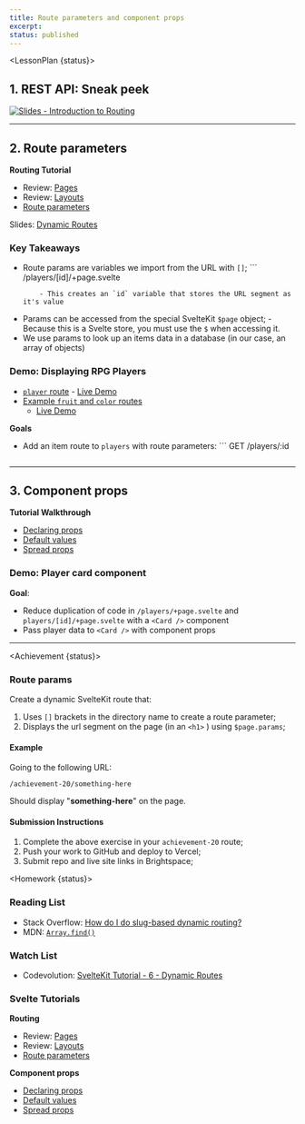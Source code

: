 ```yaml
---
title: Route parameters and component props
excerpt:
status: published
---
```

<script>
	import Homework from "$lib/components/Homework.svelte";
	import LessonPlan from "$lib/components/LessonPlan.svelte";
	import LabTime from "$lib/components/LabTime.svelte";
	import Achievement from "$lib/components/Achievement.svelte";
</script>

<LessonPlan {status}>

## 1. REST API: Sneak peek
[![Slides - Introduction to Routing](/images/slides/http-rest.png)](https://sait-wbdv.github.io/slides/w23/cpnt-262/http-rest.html)

---

## 2. Route parameters
**Routing Tutorial**
- Review: [Pages](https://learn.svelte.dev/tutorial/pages)
- Review: [Layouts](https://learn.svelte.dev/tutorial/layouts)
- [Route parameters](https://learn.svelte.dev/tutorial/params)

Slides: [Dynamic Routes](https://sait-wbdv.github.io/slides/w23/cpnt-262/sveltekit-introduction.html#/13)

### Key Takeaways
- Route params are variables we import from the URL with `[]`;
		```
		/players/[id]/+page.svelte
    ```
		- This creates an `id` variable that stores the URL segment as it's value
- Params can be accessed from the special SvelteKit `$page` object;
		- Because this is a Svelte store, you must use the `$` when accessing it.
- We use params to look up an items data in a database (in our case, an array of objects)

### Demo: Displaying RPG Players
- [`player` route](https://github.com/sait-wbdv/w23-refactor-example/tree/main/src/routes/dailies/2023-03-22-route-params/players)
		- [Live Demo](https://w23-sveltekit-examples.vercel.app/dailies/2023-03-22-route-params/players)
- [Example `fruit` and `color` routes](https://github.com/sait-wbdv/w23-refactor-example/tree/main/src/routes/dailies/2023-03-22-route-params/route-param-example)
    - [Live Demo](https://w23-sveltekit-examples.vercel.app/dailies/2023-03-22-route-params/route-param-example)

**Goals**
- Add an item route to `players` with route parameters:
		```
		GET /players/:id
    ```

---

## 3. Component props
**Tutorial Walkthrough**
- [Declaring props](https://learn.svelte.dev/tutorial/declaring-props)
- [Default values](https://learn.svelte.dev/tutorial/default-values)
- [Spread props](https://learn.svelte.dev/tutorial/spread-props)

### Demo: Player card component
**Goal**:
- Reduce duplication of code in `/players/+page.svelte` and `players/[id]/+page.svelte` with a `<Card />` component
- Pass player data to `<Card />` with component props

---

</LessonPlan>

<Achievement {status}>

### Route params
Create a dynamic SvelteKit route that:
1. Uses `[]` brackets in the directory name to create a route parameter;
2. Displays the url segment on the page (in an `<h1>` ) using `$page.params`;

#### Example 
Going to the following URL:

`/achievement-20/something-here`

Should display "**something-here**" on the page.

#### Submission Instructions
1. Complete the above exercise in your `achievement-20` route;
2. Push your work to GitHub and deploy to Vercel;
3. Submit repo and live site links in Brightspace;


</Achievement>

<Homework {status}>

### Reading List
- Stack Overflow: [How do I do slug-based dynamic routing?](https://stackoverflow.com/questions/65930303/sveltekit-how-do-i-do-slug-based-dynamic-routing)
- MDN: [`Array.find()`](https://developer.mozilla.org/en-US/docs/Web/JavaScript/Reference/Global_Objects/Array/find)

### Watch List
- Codevolution: [SvelteKit Tutorial - 6 - Dynamic Routes](https://www.youtube.com/watch?v=2ZvSj5kktjA)

### Svelte Tutorials
**Routing**
- Review: [Pages](https://learn.svelte.dev/tutorial/pages)
- Review: [Layouts](https://learn.svelte.dev/tutorial/layouts)
- [Route parameters](https://learn.svelte.dev/tutorial/params)

**Component props**
- [Declaring props](https://learn.svelte.dev/tutorial/declaring-props)
- [Default values](https://learn.svelte.dev/tutorial/default-values)
- [Spread props](https://learn.svelte.dev/tutorial/spread-props)

</Homework>